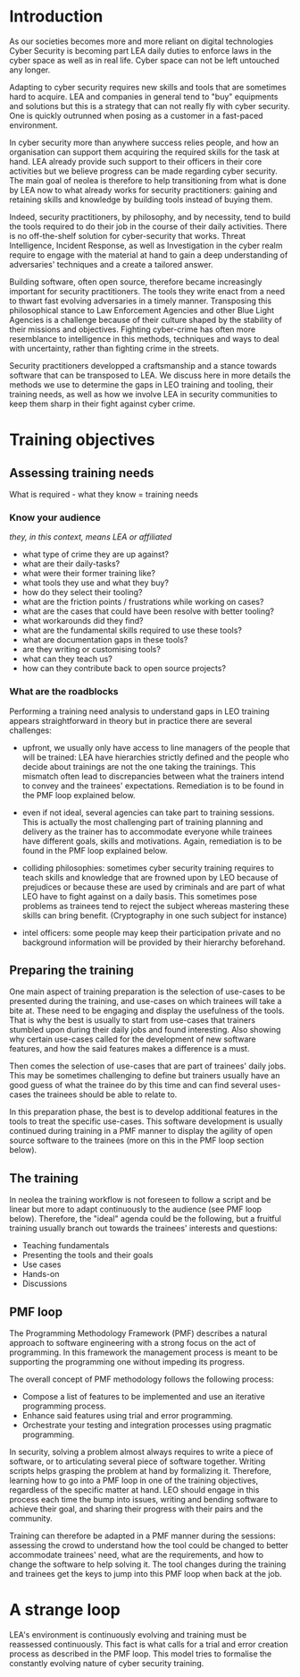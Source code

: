 # Introduction

As our societies becomes more and more reliant on digital technologies Cyber
Security is becoming part LEA daily duties to enforce laws in the cyber space
as well as in real life. Cyber space can not be left untouched any longer.

Adapting to cyber security requires new skills and tools that are sometimes
hard to acquire. LEA and companies in general tend to "buy" equipments and
solutions but this is a strategy that can not really fly with cyber security.
One is quickly outrunned when posing as a customer in a fast-paced environment. 

In cyber security more than anywhere success relies people, and how an
organisation can support them acquiring the required skills for the task at
hand. LEA already provide such support to their officers in their core
activities but we believe progress can be made regarding cyber security. The
main goal of neolea is therefore to help transitioning from what is done by LEA
now to what already works for security practitioners: gaining and retaining
skills and knowledge by building tools instead of buying them.

Indeed, security practitioners, by philosophy, and by necessity, tend to build
the tools required to do their job in the course of their daily activities.
There is no off-the-shelf solution for cyber-security that works. Threat
Intelligence, Incident Response, as well as Investigation in the cyber realm
require to engage with the material at hand to gain a deep understanding of
adversaries' techniques and a create a tailored answer.

Building software, often open source, therefore became increasingly important
for security practitioners. The tools they write enact from a need to thwart
fast evolving adversaries in a timely manner. Transposing this philosophical
stance to Law Enforcement Agencies and other Blue Light Agencies is a challenge
because of their culture shaped by the stability of their missions and
objectives. Fighting cyber-crime has often more resemblance to intelligence in
this methods, techniques and ways to deal with uncertainty, rather than
fighting crime in the streets.

Security practitioners developped a craftsmanship and a stance towards software
that can be transposed to LEA. We discuss here in more details the methods we
use to determine the gaps in LEO training and tooling, their training needs, as
well as how we involve LEA in security communities to keep them sharp in their
fight against cyber crime.

# Training objectives

## Assessing training needs

What is required - what they know = training needs

### Know your audience
*they, in this context, means LEA or affiliated*

- what type of crime they are up against?
- what are their daily-tasks?
- what were their former training like?
- what tools they use and what they buy?
- how do they select their tooling?
- what are the friction points / frustrations while working on cases?
- what are the cases that could have been resolve with better tooling?
- what workarounds did they find?
- what are the fundamental skills required to use these tools?
- what are documentation gaps in these tools?
- are they writing or customising tools?
- what can they teach us?
- how can they contribute back to open source projects?

### What are the roadblocks

Performing a training need analysis to understand gaps in LEO training appears
straightforward in theory but in practice there are several challenges:

 - upfront, we usually only have access to line managers of the people that will
   be trained: LEA have hierarchies strictly defined and the people who decide
   about trainings are not the one taking the trainings. This mismatch often lead
   to discrepancies between what the trainers intend to convey and the
   trainees' expectations. Remediation is to be found in the PMF loop explained
   below.
   
 - even if not ideal, several agencies can take part to training sessions. This
   is actually the most challenging part of training planning and delivery as
   the trainer has to accommodate everyone while trainees have different goals,
   skills and motivations. Again, remediation is to be found in the PMF loop explained
   below.
   
 - colliding philosophies: sometimes cyber security training requires to teach
   skills and knowledge that are frowned upon by LEO because of prejudices or
   because these are used by criminals and are part of what LEO have to fight
   against on a daily basis. This sometimes pose problems as trainees tend to
   reject the subject whereas mastering these skills can bring benefit.
   (Cryptography in one such subject for instance)
 
 - intel officers: some people may keep their participation private and no
   background information will be provided by their hierarchy beforehand.
 
## Preparing the training

One main aspect of training preparation is the selection of use-cases to be
presented during the training, and use-cases on which trainees will take a bite
at. These need to be engaging and display the usefulness of the tools. That is
why the best is usually to start from use-cases that trainers stumbled upon
during their daily jobs and found interesting. Also showing why certain
use-cases called for the development of new software features, and how the said
features makes a difference is a must.

Then comes the selection of use-cases that are part of trainees' daily jobs.
This may be sometimes challenging to define but trainers usually have an good
guess of what the trainee do by this time and can find several uses-cases the
trainees should be able to relate to.

In this preparation phase, the best is to develop additional features in the
tools to treat the specific use-cases. This software development is usually
continued during training in a PMF manner to display the agility of open source
software to the trainees (more on this in the PMF loop section below).

## The training

In neolea the training workflow is not foreseen to follow a script and be
linear but more to adapt continuously to the audience (see PMF loop below).
Therefore, the "ideal" agenda could be the following, but a fruitful training
usually branch out towards the trainees' interests and questions:

 - Teaching fundamentals
 - Presenting the tools and their goals
 - Use cases
 - Hands-on
 - Discussions

## PMF loop

The Programming Methodology Framework (PMF) describes a natural approach to
software engineering with a strong focus on the act of programming. In this
framework the management process is meant to be supporting the programming one
without impeding its progress.

The overall concept of PMF methodology follows the following process:

* Compose a list of features to be implemented and use an iterative programming process.
* Enhance said features using trial and error programming.
* Orchestrate your testing and integration processes using pragmatic programming.

In security, solving a problem almost always requires to write a piece of
software, or to articulating several piece of software together. Writing
scripts helps grasping the problem at hand by formalizing it. Therefore,
learning how to go into a PMF loop in one of the training objectives,
regardless of the specific matter at hand. LEO should engage in this process
each time the bump into issues, writing and bending software to achieve their
goal, and sharing their progress with their pairs and the community.

Training can therefore be adapted in a PMF manner during the sessions:
assessing the crowd to understand how the tool could be changed to better
accommodate trainees' need, what are the requirements, and how to change the
software to help solving it. The tool changes during the training and trainees
get the keys to jump into this PMF loop when back at the job.

# A strange loop

LEA's environment is continuously evolving and training must be reassessed
continuously.  This fact is what calls for a trial and error creation process
as described in the PMF loop. This model tries to formalise the constantly
evolving nature of cyber security training.
